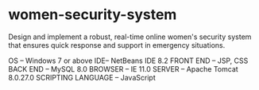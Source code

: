 # women-security-system

Design and implement a robust, real-time online women's security system that ensures quick response and support in emergency situations.

OS – Windows 7 or above
IDE– NetBeans IDE 8.2
FRONT END – JSP, CSS
BACK END – MySQL 8.0
BROWSER – IE 11.0
SERVER – Apache Tomcat 8.0.27.0
SCRIPTING LANGUAGE – JavaScript

